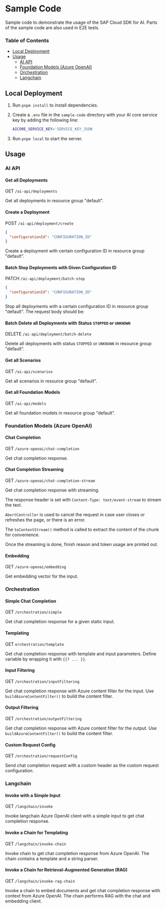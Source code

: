 # Sample Code

Sample code to demonstrate the usage of the SAP Cloud SDK for AI.
Parts of the sample code are also used in E2E tests.

### Table of Contents

- [Local Deployment](#local-deployment)
- [Usage](#usage)
  - [AI API](#ai-api)
  - [Foundation Models (Azure OpenAI)](#foundation-models-azure-openai)
  - [Orchestration](#orchestration)
  - [Langchain](#langchain)

## Local Deployment

1. Run `pnpm install` to install dependencies.
2. Create a `.env` file in the `sample-code` directory with your AI core service key by adding the following line:

   ```bash
   AICORE_SERVICE_KEY='SERVICE_KEY_JSON
   ```

3. Run `pnpm local` to start the server.

## Usage

### AI API

#### Get all Deployments

GET `/ai-api/deployments`

Get all deployments in resource group "default".

#### Create a Deployment

POST `/ai-api/deployment/create`

```json
{
  "configurationId": "CONFIGURATION_ID"
}
```

Create a deployment with certain configuration ID in resource group "default".

#### Batch Stop Deployments with Given Configuration ID

PATCH `/ai-api/deployment/batch-stop`

```json
{
  "configurationId": "CONFIGURATION_ID"
}
```

Stop all deployments with a certain configuration ID in resource group "default".
The request body should be:

#### Batch Delete all Deployments with Status `STOPPED` or `UNKNOWN`

DELETE `/ai-api/deployment/batch-delete`

Delete all deployments with status `STOPPED` or `UNKNOWN` in resource group "default".

#### Get all Scenarios

GET `/ai-api/scenarios`

Get all scenarios in resource group "default".

#### Get all Foundation Models

GET `/ai-api/models`

Get all foundation models in resource group "default".

### Foundation Models (Azure OpenAI)

#### Chat Completion

GET `/azure-openai/chat-completion`

Get chat completion response.

#### Chat Completion Streaming

GET `/azure-openai/chat-completion-stream`

Get chat completion response with streaming.

The response header is set with `Content-Type: text/event-stream` to stream the text.

`AbortController` is used to cancel the request in case user closes or refreshes the page, or there is an error.

The `toContentStream()` method is called to extract the content of the chunk for convenience.

Once the streaming is done, finish reason and token usage are printed out.

#### Embedding

GET `/azure-openai/embedding`

Get embedding vector for the input.

### Orchestration

#### Simple Chat Completion

GET `/orchestration/simple`

Get chat completion response for a given static input.

#### Templating

GET `orchestration/template`

Get chat completion response with template and input parameters.
Define variable by wrapping it with `{{? ... }}`.

#### Input Filtering

GET `/orchestration/inputFiltering`

Get chat completion response with Azure content filter for the input.
Use `buildAzureContentFilter()` to build the content filter.

#### Output Filtering

GET `/orchestration/outputFiltering`

Get chat completion response with Azure content filter for the output.
Use `buildAzureContentFilter()` to build the content filter.

#### Custom Request Config

GET `/orchestration/requestConfig`

Send chat completion request with a custom header as the custom request configuration.

### Langchain

#### Invoke with a Simple Input

GET `/langchain/invoke`

Invoke langchain Azure OpenAI client with a simple input to get chat completion response.

#### Invoke a Chain for Templating

GET `/langchain/invoke-chain`

Invoke chain to get chat completion response from Azure OpenAI.
The chain contains a template and a string parser.

#### Invoke a Chain for Retrieval-Augmented Generation (RAG)

GET `/langchain/invoke-rag-chain`

Invoke a chain to embed documents and get chat completion response with context from Azure OpenAI.
The chain performs RAG with the chat and embedding client.
